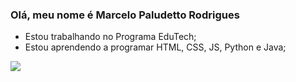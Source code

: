 ### Olá, meu nome é Marcelo Paludetto Rodrigues

- Estou trabalhando no Programa EduTech; 
- Estou aprendendo a programar HTML, CSS, JS, Python e Java; 

![](https://komarev.com/ghpvc/?username=marcelopaludetto&style=flat-square)


<!--
**marcelopaludetto/marceloPaludetto** is a ✨ _special_ ✨ repository because its `README.md` (this file) appears on your GitHub profile.

Here are some ideas to get you started:

- 🔭 I’m currently working on ...
- 🌱 I’m currently learning ...
- 👯 I’m looking to collaborate on ...
- 🤔 I’m looking for help with ...
- 💬 Ask me about ...
- 📫 How to reach me: ...
- 😄 Pronouns: ...
- ⚡ Fun fact: ...
-->

